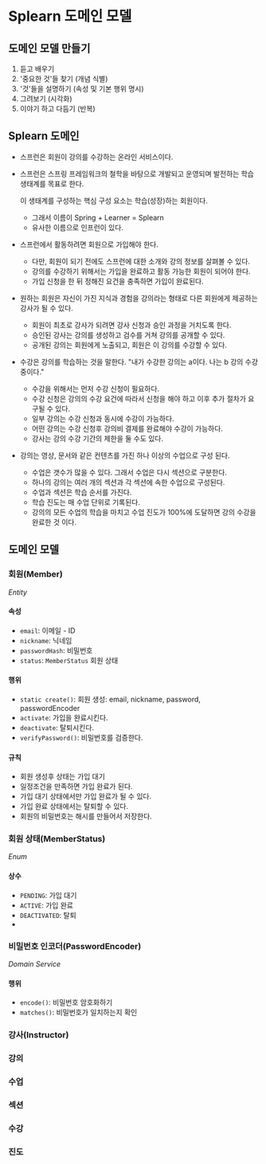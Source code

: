 # Splearn 도메인 모델

## 도메인 모델 만들기
1. 듣고 배우기
2. '중요한 것'들 찾기 (개념 식별)
3. '것'들을 설명하기 (속성 및 기본 행위 명시)
4. 그려보기 (시각화)
5. 이야기 하고 다듬기 (반복)

## Splearn 도메인
- 스프런은 회원이 강의를 수강하는 온라인 서비스이다.
- 스프런은 스프링 프레임워크의 철학을 바탕으로 개발되고 운영되며 발전하는 학습 생태계를 목표로 한다.
    
    이 생태계를 구성하는 핵심 구성 요소는 학습(성장)하는 회원이다.
    - 그래서 이름이 Spring + Learner = Splearn
    - 유사한 이름으로 인프런이 있다.
- 스프런에서 활동하려면 회원으로 가입해야 한다.
  - 다만, 회원이 되기 전에도 스프런에 대한 소개와 강의 정보를 살펴볼 수 있다. 
  - 강의를 수강하기 위해서는 가입을 완료하고 활동 가능한 회원이 되어야 한다.
  - 가입 신청을 한 뒤 정해진 요건을 충족하면 가입이 완료된다.
- 원하는 회원은 자신이 가진 지식과 경험을 강의라는 형태로 다른 회원에게 제공하는 강사가 될 수 있다.
  - 회원이 최초로 강사가 되려면 강사 신청과 승인 과정을 거치도록 한다.
  - 승인된 강사는 강의를 생성하고 검수를 거쳐 강의를 공개할 수 있다.
  - 공개된 강의는 회원에게 노출되고, 회원은 이 강의를 수강할 수 있다.
- 수강은 강의를 학습하는 것을 말한다. "내가 수강한 강의는 a이다. 나는 b 강의 수강중이다."
  - 수강을 위해서는 먼저 수강 신청이 필요하다.
  - 수강 신청은 강의의 수강 요건에 따라서 신청을 해야 하고 이후 추가 절차가 요구될 수 있다.
  - 일부 강의는 수강 신청과 동시에 수강이 가능하다.
  - 어떤 강의는 수강 신청후 강의비 결제를 완료해야 수강이 가능하다.
  - 강사는 강의 수강 기간의 제한을 둘 수도 있다.
- 강의는 영상, 문서와 같은 컨텐츠를 가진 하나 이상의 수업으로 구성 된다.
  - 수업은 갯수가 많을 수 있다. 그래서 수업은 다시 섹션으로 구분한다.
  - 하나의 강의는 여러 개의 섹션과 각 섹션에 속한 수업으로 구성된다.
  - 수업과 섹션은 학습 순서를 가진다.
  - 학습 진도는 매 수업 단위로 기록된다.
  - 강의의 모든 수업의 학습을 마치고 수업 진도가 100%에 도달하면 강의 수강을 완료한 것 이다.

## 도메인 모델

### 회원(Member)
_Entity_
#### 속성
- `email`: 이메일 - ID
- `nickname`: 닉네임
- `passwordHash`: 비밀번호
- `status`: `MemberStatus` 회원 상태
#### 행위
- `static create()`: 회원 생성: email, nickname, password, passwordEncoder
- `activate`: 가입을 완료시킨다.
- `deactivate`: 탈퇴시킨다.
- `verifyPassword()`: 비밀번호를 검증한다.
#### 규칙
- 회원 생성후 상태는 가입 대기
- 일정조건을 만족하면 가입 완료가 된다.
- 가입 대기 상태에서만 가입 완료가 될 수 있다.
- 가입 완료 상태에서는 탈퇴할 수 있다.
- 회원의 비밀번호는 해시를 만들어서 저장한다.

### 회원 상태(MemberStatus)
_Enum_
#### 상수
- `PENDING`: 가입 대기
- `ACTIVE`: 가입 완료
- `DEACTIVATED`: 탈퇴
- 

### 비밀번호 인코더(PasswordEncoder)
_Domain Service_
#### 행위
- `encode()`: 비밀번호 암호화하기
- `matches()`: 비밀번호가 일치하는지 확인

### 강사(Instructor)


### 강의

### 수업

### 섹션

### 수강

### 진도